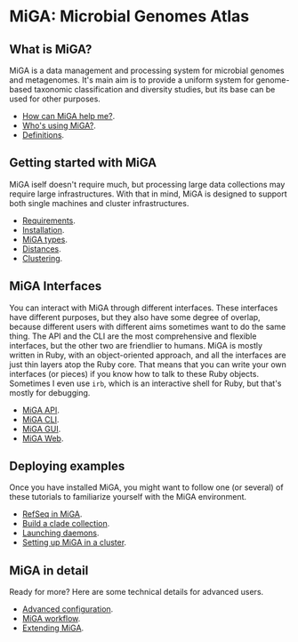 # MiGA: Microbial Genomes Atlas

## What is MiGA?

MiGA is a data management and processing system for microbial genomes and
metagenomes. It's main aim is to provide a uniform system for genome-based
taxonomic classification and diversity studies, but its base can be used for
other purposes.

* [How can MiGA help me?](part1/pitch.md).
* [Who's using MiGA?](part1/use-cases.md).
* [Definitions](glossary.md).

## Getting started with MiGA

MiGA iself doesn't require much, but processing large data collections may
require large infrastructures. With that in mind, MiGA is designed to support
both single machines and cluster infrastructures.

* [Requirements](part2/requirements.md).
* [Installation](part2/installation.md).
* [MiGA types](part2/types.md).
* [Distances](part2/distances.md).
* [Clustering](part2/clustering.md).

## MiGA Interfaces

You can interact with MiGA through different interfaces. These interfaces have
different purposes, but they also have some degree of overlap, because different
users with different aims sometimes want to do the same thing. The API and the
CLI are the most comprehensive and flexible interfaces, but the other two are
friendlier to humans. MiGA is mostly written in Ruby, with an object-oriented
approach, and all the interfaces are just thin layers atop the Ruby core. That
means that you can write your own interfaces (or pieces) if you know how to talk
to these Ruby objects. Sometimes I even use `irb`, which is an interactive shell
for Ruby, but that's mostly for debugging.

* [MiGA API](part3/API.md).
* [MiGA CLI](part3/CLI.md).
* [MiGA GUI](part3/GUI.md).
* [MiGA Web](part3/Web.md).

## Deploying examples

Once you have installed MiGA, you might want to follow one (or several) of these
tutorials to familiarize yourself with the MiGA environment.

* [RefSeq in MiGA](part4/deploy-refseq.md).
* [Build a clade collection](part4/deploy-clade.md).
* [Launching daemons](part4/daemons.md).
* [Setting up MiGA in a cluster](part4/cluster.md).

## MiGA in detail

Ready for more? Here are some technical details for advanced users.

* [Advanced configuration](part5/advanced-configuration.md).
* [MiGA workflow](part5/workflow.md).
* [Extending MiGA](part5/extending.md).
